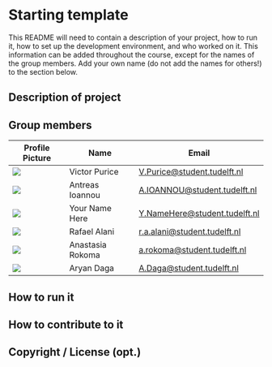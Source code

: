 # Starting template

This README will need to contain a description of your project, how to run it, how to set up the development environment, and who worked on it.
This information can be added throughout the course, except for the names of the group members.
Add your own name (do not add the names for others!) to the section below.

## Description of project

## Group members

| Profile Picture | Name | Email |
|---|---|---|
| ![](https://secure.gravatar.com/avatar/e647bc2e81b4372b6961e560b57e9dc0?s=800&d=identicon&length=4&size=50&color=DDD&background=777&font-size=0.325) | Victor Purice | V.Purice@student.tudelft.nl |
| ![](https://en.gravatar.com/userimage/232239984/5255f903eedb65cf390cabdc7aa9bb99.png?name=aioannou&length=4&size=50&color=DDD&background=777&font-size=0.325) | Antreas Ioannou | A.IOANNOU@student.tudelft.nl |
| ![](https://eu.ui-avatars.com/api/?name=OOPP&length=4&size=50&color=DDD&background=777&font-size=0.325) | Your Name Here | Y.NameHere@student.tudelft.nl |
| ![](https://eu.ui-avatars.com/api/?name=OOPP&length=4&size=50&color=DDD&background=777&font-size=0.325) | Rafael Alani | r.a.alani@student.tudelft.nl |
| ![](https://en.gravatar.com/userimage/232273474/fe5b0514bf18d86e84bc7e745da0dc3d.png?name=anastasia&length=4&size=50&color=DDD&background=777&font-size=0.325) | Anastasia Rokoma | a.rokoma@student.tudelft.nl |
| ![](https://eu.ui-avatars.com/api/?name=OOPP&length=4&size=50&color=DDD&background=777&font-size=0.325) | Aryan Daga | A.Daga@student.tudelft.nl |

<!-- Instructions (remove once assignment has been completed -->
<!-- - Add (only!) your own name to the table above (use Markdown formatting) -->
<!-- - Mention your *student* email address -->
<!-- - Preferably add a recognizable photo, otherwise add your GitLab photo -->
<!-- - (please make sure the photos have the same size) --> 

## How to run it

## How to contribute to it

## Copyright / License (opt.)
